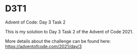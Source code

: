# D3T1
Advent of Code: Day 3 Task 2

This is my solution to Day 3 Task 2 of the Advent of Code 2021. 

More details about the challenge can be found here: https://adventofcode.com/2021/day/3

